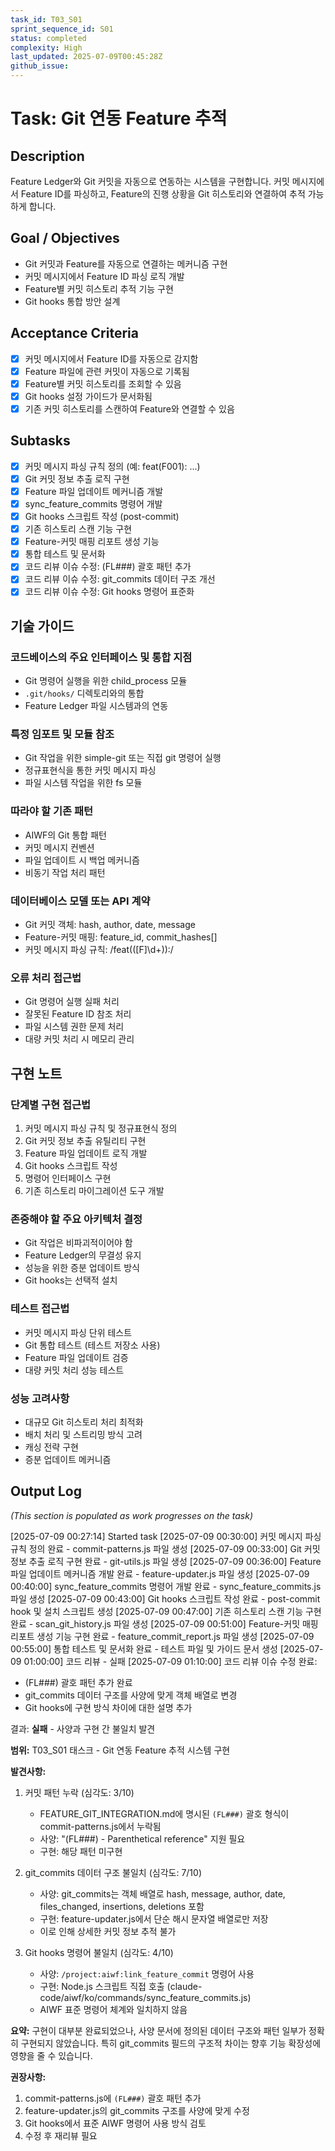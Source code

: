 ```yaml
---
task_id: T03_S01
sprint_sequence_id: S01
status: completed
complexity: High
last_updated: 2025-07-09T00:45:28Z
github_issue: 
---
```


# Task: Git 연동 Feature 추적

## Description
Feature Ledger와 Git 커밋을 자동으로 연동하는 시스템을 구현합니다. 커밋 메시지에서 Feature ID를 파싱하고, Feature의 진행 상황을 Git 히스토리와 연결하여 추적 가능하게 합니다.

## Goal / Objectives
- Git 커밋과 Feature를 자동으로 연결하는 메커니즘 구현
- 커밋 메시지에서 Feature ID 파싱 로직 개발
- Feature별 커밋 히스토리 추적 기능 구현
- Git hooks 통합 방안 설계

## Acceptance Criteria
- [x] 커밋 메시지에서 Feature ID를 자동으로 감지함
- [x] Feature 파일에 관련 커밋이 자동으로 기록됨
- [x] Feature별 커밋 히스토리를 조회할 수 있음
- [x] Git hooks 설정 가이드가 문서화됨
- [x] 기존 커밋 히스토리를 스캔하여 Feature와 연결할 수 있음

## Subtasks
- [x] 커밋 메시지 파싱 규칙 정의 (예: feat(F001): ...)
- [x] Git 커밋 정보 추출 로직 구현
- [x] Feature 파일 업데이트 메커니즘 개발
- [x] sync_feature_commits 명령어 개발
- [x] Git hooks 스크립트 작성 (post-commit)
- [x] 기존 히스토리 스캔 기능 구현
- [x] Feature-커밋 매핑 리포트 생성 기능
- [x] 통합 테스트 및 문서화
- [x] 코드 리뷰 이슈 수정: (FL###) 괄호 패턴 추가
- [x] 코드 리뷰 이슈 수정: git_commits 데이터 구조 개선
- [x] 코드 리뷰 이슈 수정: Git hooks 명령어 표준화

## 기술 가이드
### 코드베이스의 주요 인터페이스 및 통합 지점
- Git 명령어 실행을 위한 child_process 모듈
- `.git/hooks/` 디렉토리와의 통합
- Feature Ledger 파일 시스템과의 연동

### 특정 임포트 및 모듈 참조
- Git 작업을 위한 simple-git 또는 직접 git 명령어 실행
- 정규표현식을 통한 커밋 메시지 파싱
- 파일 시스템 작업을 위한 fs 모듈

### 따라야 할 기존 패턴
- AIWF의 Git 통합 패턴
- 커밋 메시지 컨벤션
- 파일 업데이트 시 백업 메커니즘
- 비동기 작업 처리 패턴

### 데이터베이스 모델 또는 API 계약
- Git 커밋 객체: hash, author, date, message
- Feature-커밋 매핑: feature_id, commit_hashes[]
- 커밋 메시지 파싱 규칙: /feat\(([F]\d+)\):/

### 오류 처리 접근법
- Git 명령어 실행 실패 처리
- 잘못된 Feature ID 참조 처리
- 파일 시스템 권한 문제 처리
- 대량 커밋 처리 시 메모리 관리

## 구현 노트
### 단계별 구현 접근법
1. 커밋 메시지 파싱 규칙 및 정규표현식 정의
2. Git 커밋 정보 추출 유틸리티 구현
3. Feature 파일 업데이트 로직 개발
4. Git hooks 스크립트 작성
5. 명령어 인터페이스 구현
6. 기존 히스토리 마이그레이션 도구 개발

### 존중해야 할 주요 아키텍처 결정
- Git 작업은 비파괴적이어야 함
- Feature Ledger의 무결성 유지
- 성능을 위한 증분 업데이트 방식
- Git hooks는 선택적 설치

### 테스트 접근법
- 커밋 메시지 파싱 단위 테스트
- Git 통합 테스트 (테스트 저장소 사용)
- Feature 파일 업데이트 검증
- 대량 커밋 처리 성능 테스트

### 성능 고려사항
- 대규모 Git 히스토리 처리 최적화
- 배치 처리 및 스트리밍 방식 고려
- 캐싱 전략 구현
- 증분 업데이트 메커니즘

## Output Log
*(This section is populated as work progresses on the task)*

[2025-07-09 00:27:14] Started task
[2025-07-09 00:30:00] 커밋 메시지 파싱 규칙 정의 완료 - commit-patterns.js 파일 생성
[2025-07-09 00:33:00] Git 커밋 정보 추출 로직 구현 완료 - git-utils.js 파일 생성
[2025-07-09 00:36:00] Feature 파일 업데이트 메커니즘 개발 완료 - feature-updater.js 파일 생성
[2025-07-09 00:40:00] sync_feature_commits 명령어 개발 완료 - sync_feature_commits.js 파일 생성
[2025-07-09 00:43:00] Git hooks 스크립트 작성 완료 - post-commit hook 및 설치 스크립트 생성
[2025-07-09 00:47:00] 기존 히스토리 스캔 기능 구현 완료 - scan_git_history.js 파일 생성
[2025-07-09 00:51:00] Feature-커밋 매핑 리포트 생성 기능 구현 완료 - feature_commit_report.js 파일 생성
[2025-07-09 00:55:00] 통합 테스트 및 문서화 완료 - 테스트 파일 및 가이드 문서 생성
[2025-07-09 01:00:00] 코드 리뷰 - 실패
[2025-07-09 01:10:00] 코드 리뷰 이슈 수정 완료:
  - (FL###) 괄호 패턴 추가 완료
  - git_commits 데이터 구조를 사양에 맞게 객체 배열로 변경
  - Git hooks에 구현 방식 차이에 대한 설명 추가

결과: **실패** - 사양과 구현 간 불일치 발견

**범위:** T03_S01 태스크 - Git 연동 Feature 추적 시스템 구현

**발견사항:**
1. 커밋 패턴 누락 (심각도: 3/10)
   - FEATURE_GIT_INTEGRATION.md에 명시된 `(FL###)` 괄호 형식이 commit-patterns.js에서 누락됨
   - 사양: "(FL###) - Parenthetical reference" 지원 필요
   - 구현: 해당 패턴 미구현

2. git_commits 데이터 구조 불일치 (심각도: 7/10)
   - 사양: git_commits는 객체 배열로 hash, message, author, date, files_changed, insertions, deletions 포함
   - 구현: feature-updater.js에서 단순 해시 문자열 배열로만 저장
   - 이로 인해 상세한 커밋 정보 추적 불가

3. Git hooks 명령어 불일치 (심각도: 4/10)
   - 사양: `/project:aiwf:link_feature_commit` 명령어 사용
   - 구현: Node.js 스크립트 직접 호출 (claude-code/aiwf/ko/commands/sync_feature_commits.js)
   - AIWF 표준 명령어 체계와 일치하지 않음

**요약:** 
구현이 대부분 완료되었으나, 사양 문서에 정의된 데이터 구조와 패턴 일부가 정확히 구현되지 않았습니다. 특히 git_commits 필드의 구조적 차이는 향후 기능 확장성에 영향을 줄 수 있습니다.

**권장사항:**
1. commit-patterns.js에 `(FL###)` 괄호 패턴 추가
2. feature-updater.js의 git_commits 구조를 사양에 맞게 수정
3. Git hooks에서 표준 AIWF 명령어 사용 방식 검토
4. 수정 후 재리뷰 필요